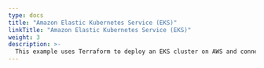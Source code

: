 ```yaml
---
type: docs
title: "Amazon Elastic Kubernetes Service (EKS)"
linkTitle: "Amazon Elastic Kubernetes Service (EKS)"
weight: 3
description: >-
  This example uses Terraform to deploy an EKS cluster on AWS and connect it to Azure with Azure Arc.
---
```

